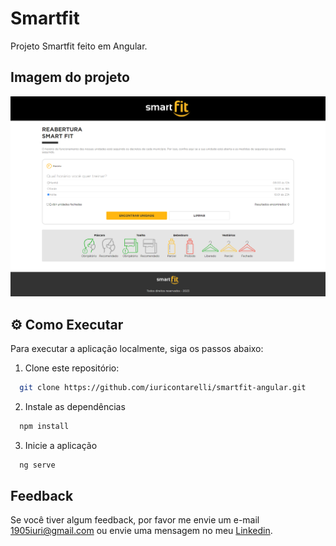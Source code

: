 # Smartfit
Projeto Smartfit feito em Angular.

## Imagem do projeto

![Imagem do projeto.](https://github.com/iuricontarelli/smartfit-angular/blob/main/src/assets/images/png/screencapture.png)

## ⚙️ Como Executar

Para executar a aplicação localmente, siga os passos abaixo:

1. Clone este repositório:

```bash
  git clone https://github.com/iuricontarelli/smartfit-angular.git
```

2. Instale as dependências

```bash
  npm install
```

3. Inicie a aplicação

```bash
  ng serve
```

## Feedback

Se você tiver algum feedback, por favor me envie um e-mail 1905iuri@gmail.com ou envie uma mensagem no meu [Linkedin](https://www.linkedin.com/in/iuricontarelli/).

